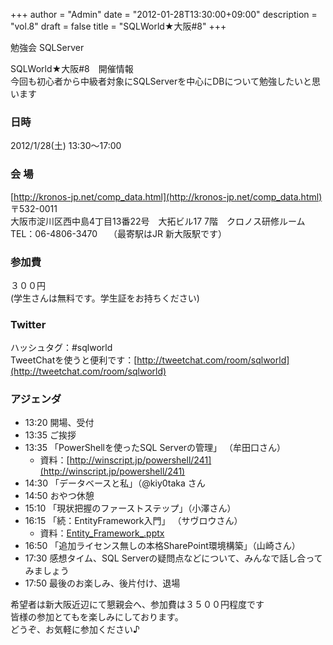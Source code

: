 +++
author = "Admin"
date = "2012-01-28T13:30:00+09:00"
description = "vol.8"
draft = false
title = "SQLWorld★大阪#8"
+++


勉強会 SQLServer  


SQLWorld★大阪#8　開催情報  
今回も初心者から中級者対象にSQLServerを中心にDBについて勉強したいと思います  

### 日時

2012/1/28(土) 13:30～17:00

### 会 場

[http://kronos-jp.net/comp_data.html](http://kronos-jp.net/comp_data.html)  
〒532-0011  
大阪市淀川区西中島4丁目13番22号　大拓ビル17 7階　クロノス研修ルーム  
TEL：06-4806-3470　 （最寄駅はJR 新大阪駅です）

### 参加費

３００円  
(学生さんは無料です。学生証をお持ちください)


### Twitter

ハッシュタグ：#sqlworld  
TweetChatを使うと便利です：[http://tweetchat.com/room/sqlworld](http://tweetchat.com/room/sqlworld)  

### アジェンダ

* 13:20 開場、受付
* 13:35 ご挨拶
* 13:35 「PowerShellを使ったSQL Serverの管理」 （牟田口さん）
  * 資料：[http://winscript.jp/powershell/241](http://winscript.jp/powershell/241)
* 14:30 「データベースと私」（@kiy0taka さん
* 14:50 おやつ休憩
* 15:10 「現状把握のファーストステップ」（小澤さん）
* 16:15 「続：EntityFramework入門」 （サヴロウさん）
  * 資料：[Entity_Framework_.pptx](./publish/Entity_Framework_.pptx)
* 16:50 「追加ライセンス無しの本格SharePoint環境構築」（山崎さん）
* 17:30 感想タイム、SQL Serverの疑問点などについて、みんなで話し合ってみましょう
* 17:50 最後のお楽しみ、後片付け、退場

希望者は新大阪近辺にて懇親会へ、参加費は３５００円程度です  
皆様の参加とてもを楽しみにしております。  
どうぞ、お気軽に参加ください♪